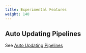 ```yaml
---
title: Experimental Features
weight: 140
---
```


## Auto Updating Pipelines
See [Auto Updating Pipelines](/auto-updating-pipelines/)
